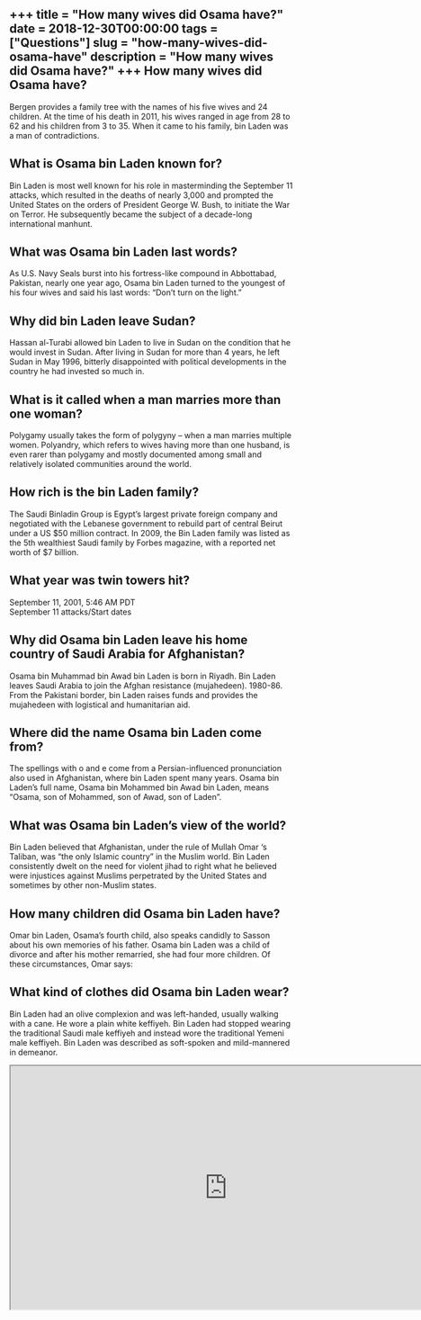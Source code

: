 +++
title = "How many wives did Osama have?"
date = 2018-12-30T00:00:00
tags = ["Questions"]
slug = "how-many-wives-did-osama-have"
description = "How many wives did Osama have?"
+++
How many wives did Osama have?
------------------------------

Bergen provides a family tree with the names of his five wives and 24 children. At the time of his death in 2011, his wives ranged in age from 28 to 62 and his children from 3 to 35. When it came to his family, bin Laden was a man of contradictions.

What is Osama bin Laden known for?
----------------------------------

Bin Laden is most well known for his role in masterminding the September 11 attacks, which resulted in the deaths of nearly 3,000 and prompted the United States on the orders of President George W. Bush, to initiate the War on Terror. He subsequently became the subject of a decade-long international manhunt.

What was Osama bin Laden last words?
------------------------------------

As U.S. Navy Seals burst into his fortress-like compound in Abbottabad, Pakistan, nearly one year ago, Osama bin Laden turned to the youngest of his four wives and said his last words: “Don’t turn on the light.”

Why did bin Laden leave Sudan?
------------------------------

Hassan al-Turabi allowed bin Laden to live in Sudan on the condition that he would invest in Sudan. After living in Sudan for more than 4 years, he left Sudan in May 1996, bitterly disappointed with political developments in the country he had invested so much in.

What is it called when a man marries more than one woman?
---------------------------------------------------------

Polygamy usually takes the form of polygyny – when a man marries multiple women. Polyandry, which refers to wives having more than one husband, is even rarer than polygamy and mostly documented among small and relatively isolated communities around the world.

How rich is the bin Laden family?
---------------------------------

The Saudi Binladin Group is Egypt’s largest private foreign company and negotiated with the Lebanese government to rebuild part of central Beirut under a US $50 million contract. In 2009, the Bin Laden family was listed as the 5th wealthiest Saudi family by Forbes magazine, with a reported net worth of $7 billion.

What year was twin towers hit?
------------------------------

September 11, 2001, 5:46 AM PDT  
September 11 attacks/Start dates

Why did Osama bin Laden leave his home country of Saudi Arabia for Afghanistan?
-------------------------------------------------------------------------------

Osama bin Muhammad bin Awad bin Laden is born in Riyadh. Bin Laden leaves Saudi Arabia to join the Afghan resistance (mujahedeen). 1980-86. From the Pakistani border, bin Laden raises funds and provides the mujahedeen with logistical and humanitarian aid.

Where did the name Osama bin Laden come from?
---------------------------------------------

The spellings with o and e come from a Persian-influenced pronunciation also used in Afghanistan, where bin Laden spent many years. Osama bin Laden’s full name, Osama bin Mohammed bin Awad bin Laden, means “Osama, son of Mohammed, son of Awad, son of Laden”.

What was Osama bin Laden’s view of the world?
---------------------------------------------

Bin Laden believed that Afghanistan, under the rule of Mullah Omar ‘s Taliban, was “the only Islamic country” in the Muslim world. Bin Laden consistently dwelt on the need for violent jihad to right what he believed were injustices against Muslims perpetrated by the United States and sometimes by other non-Muslim states.

How many children did Osama bin Laden have?
-------------------------------------------

Omar bin Laden, Osama’s fourth child, also speaks candidly to Sasson about his own memories of his father. Osama bin Laden was a child of divorce and after his mother remarried, she had four more children. Of these circumstances, Omar says:

What kind of clothes did Osama bin Laden wear?
----------------------------------------------

Bin Laden had an olive complexion and was left-handed, usually walking with a cane. He wore a plain white keffiyeh. Bin Laden had stopped wearing the traditional Saudi male keffiyeh and instead wore the traditional Yemeni male keffiyeh. Bin Laden was described as soft-spoken and mild-mannered in demeanor.

<iframe allow="accelerometer; autoplay; clipboard-write; encrypted-media; gyroscope; picture-in-picture" allowfullscreen="" class="__youtube_prefs__  epyt-is-override  no-lazyload" data-no-lazy="1" data-origheight="433" data-origwidth="770" data-skipgform_ajax_framebjll="" height="433" id="_ytid_53485" loading="lazy" src="https://www.youtube.com/embed/puApZ7xen5k?enablejsapi=1&autoplay=0&cc_load_policy=0&cc_lang_pref=&iv_load_policy=1&loop=0&modestbranding=0&rel=1&fs=1&playsinline=0&autohide=2&theme=dark&color=red&controls=1&" title="YouTube player" width="770"></iframe>